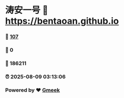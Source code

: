 # 涛安一号 :link: https://bentaoan.github.io 
### :page_facing_up: [107](https://bentaoan.github.io/tag.html) 
### :speech_balloon: 0 
### :hibiscus: 186211 
### :alarm_clock: 2025-08-09 03:13:06 
### Powered by :heart: [Gmeek](https://github.com/Meekdai/Gmeek)
